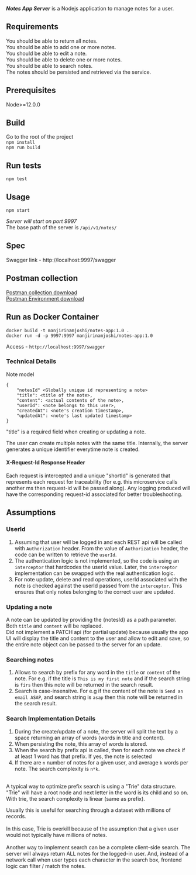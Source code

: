 _**Notes App Server**_ is a Nodejs application to manage notes for a user.
  

## Requirements

You should be able to return all notes.<br/>
You should be able to add one or more notes.<br/>
You should be able to edit a note.<br/>
You should be able to delete one or more notes.<br/>
You should be able to search notes.<br/>
The notes should be persisted and retrieved via the service.<br/>

## Prerequisites
Node>=12.0.0 <br/>

## Build
Go to the root of the project <br/>
`npm install` <br/>
`npm run build`

## Run tests
`npm test`

## Usage
`npm start`

*Server will start on port 9997*
<br/>The base path of the server is `/api/v1/notes/`

## Spec
Swagger link - http://localhost:9997/swagger

## Postman collection
<a href="Notes-App.postman_collection.json" download>Postman collection download</a><br/>
<a href="NotesApp-Local.postman_environment.json" download>Postman Environment download</a>


## Run as Docker Container

`docker build -t manjirinamjoshi/notes-app:1.0 .` <br/>
`docker run -d -p 9997:9997 manjirinamjoshi/notes-app:1.0`

Access - `http://localhost:9997/swagger`

### Technical Details

Note model
```
{
    "notesId" <Globally unique id representing a note>
    "title": <title of the note>,
    "content": <actual contents of the note>,
    "userId": <note belongs to this user>,
    "createdAt": <note's creation timestamp>,
    "updatedAt": <note's last updated timestamp>
}
```

"title" is a required field when creating or updating a note.

The user can create multiple notes with the same title. 
Internally, the server generates a unique identifier everytime note is created.

#### X-Request-Id Response Header

Each request is intercepted and a unique "shortId" is generated that represents each request for traceability (for e.g. this microservice calls another ms then request-id will be passed along). 
Any logging produced will have the corresponding request-id associated for better troubleshooting.

## Assumptions

### UserId 

1. Assuming that user will be logged in and each REST api will be called with `Authorization` header.
From the value of `Authorization` header, the code can be written to retrieve the  `userId`.
2. The authentication logic is not implemented, so the code is using an `interceptor` that hardcodes the userId value. Later,
the `interceptor` implementation can be swapped with the real authentication logic.
3. For note update, delete and read operations, userId associated with the note is checked against the userId passed from the `interceptor`. This ensures that only notes belonging to the correct user are updated.

### Updating a note

A note can be updated by providing the {notesId} as a path parameter.<br/>
Both `title` and `content` will be replaced.<br/>
Did not implement a PATCH api (for partial update) because usually the app UI will display the title and content to the user and allow to edit and save, so the entire note object can be passed to the server for an update.

### Searching notes

1. Allows to search by prefix for any word in the `title` or `content` of the note. For e.g. if the title is `This is my first note` and if the search string is `firs` then this note will be returned in the search result.
2. Search is case-insensitve. For e.g if the content of the note is `Send an email ASAP`, and search string is `asap` then this note will be returned in the search result.

### Search Implementation Details

1. During the create/update of a note, the server will split the text by a space returning an array of words (words in title and content).
2. When persisting the note, this array of words is stored. 
3. When the search by prefix api is called, then for each note we check if at least 1 word has that prefix. If yes, the note is selected
4. If there are `n` number of notes for a given user, and average `k` words per note. The search complexity is `n*k`.</br>
</br>
A typical way to optimize prefix search is using a "Trie" data structure.
"Trie" will have a root node and next letter in the word is its child and so on.
With trie, the search complexity is linear (same as prefix). </br>

Usually this is useful for searching through a dataset with millions of records.</br>
</br>
In this case, Trie is overkill because of the assumption that a given user would not typically have millions of notes. </br>
</br>
Another way to implement search can be a complete client-side search. The server will always return ALL notes for the logged-in user. And, instead of a network call when user types each character in the search box, frontend logic can filter / match the notes.

